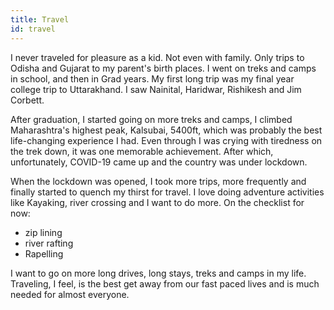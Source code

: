```yaml
---
title: Travel
id: travel
---
```

I never traveled for pleasure as a kid. Not even with family. Only trips to Odisha and Gujarat to my parent's birth places. I went on treks and camps in school, and then in Grad years. My first long trip was my final year college trip to Uttarakhand. I saw Nainital, Haridwar, Rishikesh and Jim Corbett. 

After graduation, I started going on more treks and camps, I climbed Maharashtra's highest peak, Kalsubai, 5400ft, which was probably the best life-changing experience I had. Even through I was crying with tiredness on the trek down, it was one memorable achievement. After which, unfortunately, COVID-19 came up and the country was under lockdown. 

When the lockdown was opened, I took more trips, more frequently and finally started to quench my thirst for travel. I love doing adventure activities like Kayaking, river crossing and I want to do more. On the checklist for now:

* zip lining
* river rafting
* Rapelling

I want to go on more long drives, long stays, treks and camps in my life. Traveling, I feel, is the best get away from our fast paced lives and is much needed for almost everyone.
